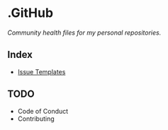 # .GitHub

*Community health files for my personal repositories.*

## Index

- [Issue Templates](/ISSUE_TEMPLATE/)

## TODO

- Code of Conduct
- Contributing
  